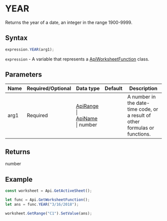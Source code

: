 # YEAR

Returns the year of a date, an integer in the range 1900-9999.

## Syntax

```javascript
expression.YEAR(arg1);
```

`expression` - A variable that represents a [ApiWorksheetFunction](../ApiWorksheetFunction.md) class.

## Parameters

| **Name** | **Required/Optional** | **Data type** | **Default** | **Description** |
| ------------- | ------------- | ------------- | ------------- | ------------- |
| arg1 | Required | [ApiRange](../../ApiRange/ApiRange.md) \| [ApiName](../../ApiName/ApiName.md) \| number |  | A number in the date-time code, or a result of other formulas or functions. |

## Returns

number

## Example



```javascript editor-
const worksheet = Api.GetActiveSheet();

let func = Api.GetWorksheetFunction();
let ans = func.YEAR("3/16/2018");

worksheet.GetRange("C1").SetValue(ans);

```
